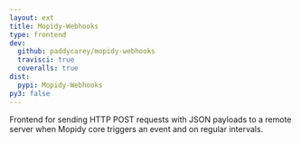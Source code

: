 ```yaml
---
layout: ext
title: Mopidy-Webhooks
type: frontend
dev:
  github: paddycarey/mopidy-webhooks
  travisci: true
  coveralls: true
dist:
  pypi: Mopidy-Webhooks
py3: false
---
```


Frontend for sending HTTP POST requests with JSON payloads to a remote server
when Mopidy core triggers an event and on regular intervals.
